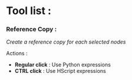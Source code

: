 <h1 align='left'> Tool list :</h1>
<h3 align='left'> Reference Copy :</h3>

*Create a reference copy for each selected nodes*

Actions :
- **Regular click** : Use Python expressions
- **CTRL click** : Use HScript expressions
